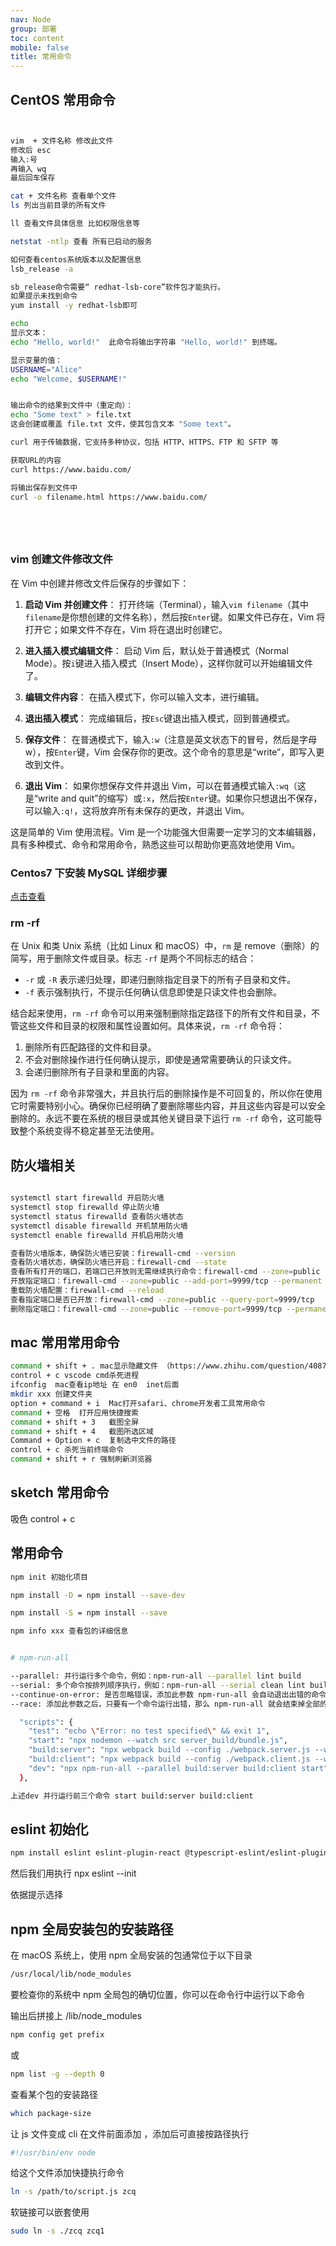 ```yaml
---
nav: Node
group: 部署
toc: content
mobile: false
title: 常用命令
---
```


## CentOS 常用命令

```bash


vim  + 文件名称 修改此文件
修改后 esc
输入:号
再输入 wq
最后回车保存

cat + 文件名称 查看单个文件
ls 列出当前目录的所有文件

ll 查看文件具体信息 比如权限信息等

netstat -ntlp 查看 所有已启动的服务

如何查看centos系统版本以及配置信息
lsb_release -a

sb_release命令需要“ redhat-lsb-core”软件包才能执行。
如果提示未找到命令
yum install -y redhat-lsb即可

echo
显示文本：
echo "Hello, world!"  此命令将输出字符串 "Hello, world!" 到终端。

显示变量的值：
USERNAME="Alice"
echo "Welcome, $USERNAME!"


输出命令的结果到文件中（重定向）：
echo "Some text" > file.txt
这会创建或覆盖 file.txt 文件，使其包含文本 "Some text"。

curl 用于传输数据，它支持多种协议，包括 HTTP、HTTPS、FTP 和 SFTP 等

获取URL的内容
curl https://www.baidu.com/

将输出保存到文件中
curl -o filename.html https://www.baidu.com/






```

### vim 创建文件修改文件

在 Vim 中创建并修改文件后保存的步骤如下：

1. **启动 Vim 并创建文件**：
   打开终端（Terminal），输入`vim filename`（其中`filename`是你想创建的文件名称），然后按`Enter`键。如果文件已存在，Vim 将打开它；如果文件不存在，Vim 将在退出时创建它。

2. **进入插入模式编辑文件**：
   启动 Vim 后，默认处于普通模式（Normal Mode）。按`i`键进入插入模式（Insert Mode），这样你就可以开始编辑文件了。

3. **编辑文件内容**：
   在插入模式下，你可以输入文本，进行编辑。

4. **退出插入模式**：
   完成编辑后，按`Esc`键退出插入模式，回到普通模式。

5. **保存文件**：
   在普通模式下，输入`:w`（注意是英文状态下的冒号，然后是字母 w），按`Enter`键，Vim 会保存你的更改。这个命令的意思是“write”，即写入更改到文件。

6. **退出 Vim**：
   如果你想保存文件并退出 Vim，可以在普通模式输入`:wq`（这是“write and quit”的缩写）或`:x`，然后按`Enter`键。如果你只想退出不保存，可以输入`:q!`，这将放弃所有未保存的更改，并退出 Vim。

这是简单的 Vim 使用流程。Vim 是一个功能强大但需要一定学习的文本编辑器，具有多种模式、命令和常用命令，熟悉这些可以帮助你更高效地使用 Vim。

### Centos7 下安装 MySQL 详细步骤

<a href="https://blog.csdn.net/lyouhuan/article/details/124868523" target="_blank">点击查看</a>

### rm -rf

在 Unix 和类 Unix 系统（比如 Linux 和 macOS）中，`rm` 是 remove（删除）的简写，用于删除文件或目录。标志 `-rf` 是两个不同标志的结合：

- `-r` 或 `-R` 表示递归处理，即递归删除指定目录下的所有子目录和文件。
- `-f` 表示强制执行，不提示任何确认信息即使是只读文件也会删除。

结合起来使用，`rm -rf` 命令可以用来强制删除指定路径下的所有文件和目录，不管这些文件和目录的权限和属性设置如何。具体来说，`rm -rf` 命令将：

1. 删除所有匹配路径的文件和目录。
2. 不会对删除操作进行任何确认提示，即使是通常需要确认的只读文件。
3. 会递归删除所有子目录和里面的内容。

因为 `rm -rf` 命令非常强大，并且执行后的删除操作是不可回复的，所以你在使用它时需要特别小心。确保你已经明确了要删除哪些内容，并且这些内容是可以安全删除的。永远不要在系统的根目录或其他关键目录下运行 `rm -rf` 命令，这可能导致整个系统变得不稳定甚至无法使用。

## 防火墙相关

```bash

systemctl start firewalld 开启防火墙
systemctl stop firewalld 停止防火墙
systemctl status firewalld 查看防火墙状态
systemctl disable firewalld 开机禁用防火墙
systemctl enable firewalld 开机启用防火墙

查看防火墙版本，确保防火墙已安装：firewall-cmd --version
查看防火墙状态，确保防火墙已开启：firewall-cmd --state
查看所有打开的端口，若端口已开放则无需继续执行命令：firewall-cmd --zone=public --list-ports
开放指定端口：firewall-cmd --zone=public --add-port=9999/tcp --permanent
重载防火墙配置：firewall-cmd --reload
查看指定端口是否已开放：firewall-cmd --zone=public --query-port=9999/tcp
删除指定端口：firewall-cmd --zone=public --remove-port=9999/tcp --permanent
```

## mac 常用常用命令

```bash
command + shift + . mac显示隐藏文件 （https://www.zhihu.com/question/40870712）
control + c vscode cmd杀死进程
ifconfig  mac查看ip地址 在 en0  inet后面
mkdir xxx 创建文件夹
option + command + i  Mac打开safari、chrome开发者工具常用命令
command + 空格  打开应用快捷搜索
command + shift + 3   截图全屏
command + shift + 4   截图所选区域
Command + Option + c  复制选中文件的路径
control + c 杀死当前终端命令
command + shift + r 强制刷新浏览器

```

## sketch 常用命令

吸色
control + c

## 常用命令

```bash
npm init 初始化项目

npm install -D = npm install --save-dev

npm install -S = npm install --save

npm info xxx 查看包的详细信息


# npm-run-all

--parallel: 并行运行多个命令，例如：npm-run-all --parallel lint build
--serial: 多个命令按排列顺序执行，例如：npm-run-all --serial clean lint build:**
--continue-on-error: 是否忽略错误，添加此参数 npm-run-all 会自动退出出错的命令，继续运行正常的
--race: 添加此参数之后，只要有一个命令运行出错，那么 npm-run-all 就会结束掉全部的命令

  "scripts": {
    "test": "echo \"Error: no test specified\" && exit 1",
    "start": "npx nodemon --watch src server_build/bundle.js",
    "build:server": "npx webpack build --config ./webpack.server.js --watch",
    "build:client": "npx webpack build --config ./webpack.client.js --watch",
    "dev": "npx npm-run-all --parallel build:server build:client start"
  },

上述dev 并行运行前三个命令 start build:server build:client

```

## eslint 初始化

```bash
npm install eslint eslint-plugin-react @typescript-eslint/eslint-plugin @typescript-eslint/parser  --save-dev
```

然后我们用执行 npx eslint --init

依据提示选择

## npm 全局安装包的安装路径

在 macOS 系统上，使用 npm 全局安装的包通常位于以下目录

```bash
/usr/local/lib/node_modules
```

要检查你的系统中 npm 全局包的确切位置，你可以在命令行中运行以下命令

输出后拼接上 /lib/node_modules

```bash
npm config get prefix

```

或

```bash
npm list -g --depth 0
```

查看某个包的安装路径

```bash
which package-size
```

让 js 文件变成 cli 在文件前面添加 ，添加后可直接按路径执行

```bash
#!/usr/bin/env node
```

给这个文件添加快捷执行命令

```bash
ln -s /path/to/script.js zcq
```

软链接可以嵌套使用

```bash
sudo ln -s ./zcq zcq1
```
